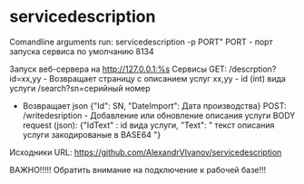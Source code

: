# servicedescription

Сomandline arguments run:
servicedescription -p PORT"
PORT - порт запуска сервиса по умолчанию 8134

Запуск веб-сервера на http://127.0.0.1:%s
Сервисы
GET:
/descrption?id=xx,yy - Возвращает страницу с описанием услуг
xx,yy - id (int) вида услуги
/search?sn=серийный номер
- Возвращает json
{"Id": SN,
"DateImport": Дата производства}
POST:
/writedesription  - Добавление или обновление описания услуги
BODY request (json):
{"IdText" : id вида услуги,
"Text": " текст описания услуги закодированые в BASE64 "}

Исходники URL: https://github.com/AlexandrVIvanov/servicedescription


ВАЖНО!!!!!
Обратить внимание на подключение к рабочей базе!!!


